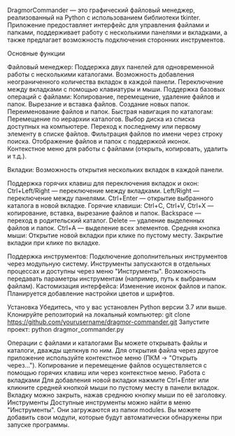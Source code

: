 DragmorCommander — это графический файловый менеджер, реализованный на Python с использованием библиотеки tkinter. Приложение предоставляет интерфейс для управления файлами и папками, поддерживает работу с несколькими панелями и вкладками, а также предлагает возможность подключения сторонних инструментов.

Основные функции

Файловый менеджер:
Поддержка двух панелей для одновременной работы с несколькими каталогами.
Возможность добавления неограниченного количества вкладок в каждой панели.
Переключение между вкладками с помощью клавиатуры и мыши.
Поддержка базовых операций с файлами:
Копирование, перемещение, удаление файлов и папок.
Вырезание и вставка файлов.
Создание новых папок.
Переименование файлов и папок.
Быстрая навигация по каталогам:
Перемещение по иерархии каталогов.
Выбор диска из списка доступных на компьютере.
Переход к последнему или первому элементу в списке файлов.
Фильтрация файлов по имени через строку поиска.
Отображение файлов и папок с поддержкой иконок.
Контекстное меню для работы с файлами (открыть, копировать, удалить и т.д.).

Вкладки:
Возможность открытия нескольких вкладок в каждой панели.

Поддержка горячих клавиш для переключения вкладок и окон:
Ctrl+Left/Right — переключение между вкладками.
Left/Right — переключение между панелями.
Ctrl+Enter — открытие выбранного каталога в новой вкладке.
Горячие клавиши:
Ctrl+C, Ctrl+V, Ctrl+X — копирование, вставка, вырезание файлов и папок.
Backspace — переход в родительский каталог.
Delete — удаление выделенных файлов и папок.
Ctrl+A — выделение всех элементов.
Средняя кнопка мыши:
Открытие новой вкладки при клике по пустому месту.
Закрытие вкладки при клике по вкладке.

Поддержка инструментов:
Подключение дополнительных инструментов через модульную систему.
Инструменты запускаются в отдельных процессах и доступны через меню "Инструменты".
Возможность передавать параметры инструментам (например, путь к выбранным файлам).
Кастомизация интерфейса:
Изменение иконок файлов и папок.
Планируется добавление настройки цветов и шрифтов.

Установка
Убедитесь, что у вас установлен Python версии 3.7 или выше.
Клонируйте репозиторий на локальный компьютер:
git clone https://github.com/yourusername/dragmor-commander.git
Запустите проект:
python dragmor_commander.py

Операции с файлами и каталогами
Вы можете открывать файлы и каталоги, дважды щелкнув по ним.
Для открытия файла через другое приложение используйте контекстное меню (ПКМ → "Открыть через...").
Копирование и перемещение файлов осуществляется с помощью горячих клавиш или через контекстное меню.
Работа с вкладками
Для добавления новой вкладки нажмите Ctrl+Enter или кликните средней кнопкой мыши по пустому месту в панели вкладок.
Вкладку можно закрыть, нажав среднюю кнопку мыши по её заголовку.
Инструменты
Доступные инструменты можно найти в меню "Инструменты". Они загружаются из папки modules. Вы можете добавить свои модули, которые будут автоматически обнаружены при запуске программы.
